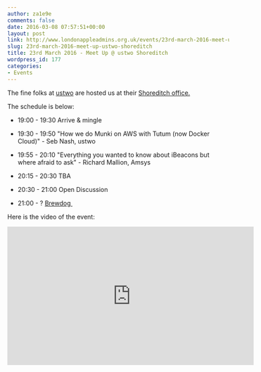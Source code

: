 ```yaml
---
author: za1e9e
comments: false
date: 2016-03-08 07:57:51+00:00
layout: post
link: http://www.londonappleadmins.org.uk/events/23rd-march-2016-meet-up-ustwo-shoreditch/
slug: 23rd-march-2016-meet-up-ustwo-shoreditch
title: 23rd March 2016 - Meet Up @ ustwo Shoreditch
wordpress_id: 177
categories:
- Events
---
```


The fine folks at [ustwo](https://ustwo.com/) are hosted us at their [Shoreditch office.](https://maps.google.com/maps?z=12&t=m&q=loc:51.524064+-0.07706499999994776)

The schedule is below:



	
  * 19:00 - 19:30 Arrive & mingle

	
  * 19:30 - 19:50 "How we do Munki on AWS with Tutum (now Docker Cloud)" - Seb Nash, ustwo

	
  * 19:55 - 20:10 "Everything you wanted to know about iBeacons but where afraid to ask" - Richard Mallion, Amsys

	
  * 20:15 - 20:30 TBA

	
  * 20:30 - 21:00 Open Discussion

	
  * 21:00 - ? [Brewdog ](https://www.brewdog.com/bars/uk/shoreditch)


Here is the video of the event:

<iframe width="560" height="315" src="https://www.youtube.com/embed/iLYkLcLLllE" frameborder="0" allow="accelerometer; autoplay; encrypted-media; gyroscope; picture-in-picture" allowfullscreen></iframe>
